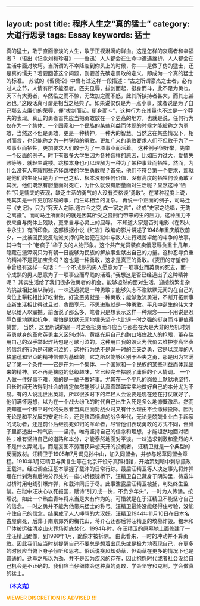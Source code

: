 
---
layout: post
title: 程序人生之“真的猛士”
category: 大道行思录
tags: Essay
keywords: 猛士
---

真的猛士，敢于直面惨淡的人生，敢于正视淋漓的鲜血。这是怎样的哀痛者和幸福者？（语出《记念刘和珍君》——鲁迅）人人都会在生命中遭遇挫折，人人都会在生活中面对坎坷。当所谓的不幸降临到你头上的时候，你——是做了伪的猛士，还是真的懦夫？若要回答这个问题，则要首先确定勇敢的定义，即成为一个真的猛士的标准。
苏轼的《留侯论》中曾有过这样一段描述：“古之所谓豪杰之士者，必有过人之节，人情有所不能忍者。匹夫见辱，拔剑而起，挺身而斗，此不足为勇也。天下有大勇者，卒然临之而不惊，无故加之而不怒，此其所挟持者甚大，而其志甚远也。”这段话真可谓是相当之经典了。如果说仅仅是为一点小事，或者说是为了自己那么点廉价的荣辱，便“拔剑而起，挺身而斗”，这种行为充其量也不过是一个莽夫的表现。真正的勇者首先应当把勇敢放在一个更高的地方，也就是说，任何行为仅在为一个集体、一个国家和一个民族的某些利益而体现的时候才能被称之为勇敢，当然这不但是勇敢，更是一种精神，一种大的智慧。当然这在某些情况下，相对而言，也只能称之为一种狭隘的勇敢。更加广义的勇敢要求人们不但敢于为了一项事业而牺牲，更加要求人们敢于为了一项事业而活着。
这种例子很好举，先举一个反面的例子，时下有很多大学生因为各种各样的原因，比如压力过大，爱情失败等等，就轻生跳楼。跳楼本身也可以理解为一种为了某种事业而牺牲，然而，为什么没有人夸耀那些选择跳楼的学生勇敢呢？首先，他们不符合第一个要求，那就是他们的生死只是为了一己之私，根本没有任何价值，没有高度的牺牲何谈勇敢？其次，他们既然有胆量面对死亡，为什么就没有胆量面对生活呢？显然这种“牺牲”只是懦夫的表现，缺乏生活的勇气的人没有资格谈“勇敢”。在某种程度上说，死其实是一件更加容易的事，而生却相当的复杂。
再说一个正面的例子，司马迁写《史记》，只为“究天人之际,通古今之变,成一家之言”，终成“史家之绝唱，无韵之离骚”。而司马迁所面对的就是因其所受之宫刑而带来的生的压力，这种压力不仅来自与肉体上残缺，更来自与心灵上的屈辱。
不知道大家是否对电影《在烈火中永生》有所印象。这部根据小说《红岩》改编的影片讲述了1948年重庆解放前夕，一批被国民党反动派关押的政治犯在狱中与敌人进行艰苦卓绝的斗争的故事。其中有一个“老疯子”华子良的人物形象。这个共产党员装疯卖傻忍辱负重十几年，隐藏在渣滓洞只为有朝一日能够为民族的解放事业献出自己的力量。这种忍辱负重的精神不是更加宝贵吗？这也是一种勇敢，这才是真正的勇敢。《麦田的守望者》中曾经有这样一句话：“一个不成熟的男人愿意为了一项事业而英勇的死去，而一个成熟的男人愿意为了一项事业而卑贱的活着。”我想这是否已经道出了这种精神呢？
其实生活给了我们很多做勇者的机会。能够坦然的面对生活，迎接纷繁复杂的挑战相比坐以待毙，一味逃避就是一种勇敢；能够矢志不渝默默无闻的在自己的岗位上耕耘相比好吃懒做，好逸恶劳就是一种勇敢；能够激流勇进，不断开拓新事业新生活相比得过且过，贪图享乐，不思进取就是一种勇敢。平凡中诞生的伟大才足以给人以震撼。前面说了那么多，笔者只是想表示这样一种观念——不用说是忍辱负重地默默抗争，哪怕是默默无闻地埋头坚守也比逞一时之强的挺身而斗更值得赞誉。
当然，这里所说的逞一时之强挺身而斗应当与那些在大是大非的危机时刻英勇献身的革命英勇主义区别对待，黄继光用自己的胸口堵住敌人的抢眼，董存瑞用自己的双手举起炸药包是可歌可泣的。这种用自我的毁灭为代价去维护崇高坚贞的信念的行为是可歌可泣的，这种行为绝不是逞一时的匹夫之勇，它是以深厚的人格底蕴和坚贞的精神信仰为基础的。它之所以能够区别于匹夫之勇，那是因为它满足了第一个条件——它是在为一个集体、一个国家和一个民族的某些利益而体现出来的精神。它不再是狭隘的低级趣味，它已经完全摆脱了庸俗的个人情调。
一个人做一件好事不难，难的是一辈子做好事。尤其在一个平凡的岗位上默默地坚持，且长时间无法得到社会的肯定依然能够认认真真踏踏实实地做好自己的本分尤为不易。有的人说乱世出英雄，所以很多时下的年轻人会说要是现在还在打仗就好了。他们满怀遐想，以为在一个战火纷飞的时代自己出生入死是多么地慷慨激昂。然而要知道一个和平时代的失败者当真正面对战火时又有什么理由不会缴械投降。因为无论是和平发展的安定社会，还是铁蹄横虐的战争年代，无论是兢兢业业白手起家的成功者，还是前仆后继视死如归的革命者，尽管他们表现勇敢的方式不同，但骨子里都透出一种气质——坚持。唯有坚持自己的信念和理想，才能坦然地面对牺牲；唯有坚持自己的道路和本分，才能泰然地面对平淡。一味追求刺激和激烈的人不是什么弄潮儿，而是妄图不劳而获异想天开的投机者。
汪精卫就是一个典型的反面教材。汪精卫于1905年7月谒见孙中山，加入同盟会，并参与起草同盟会章程。1910年1月汪精卫与黄复生等在北京开设守真照相馆，开始策划暗中刺杀摄政王载沣。经过调查汪基本掌握了载沣的日常行踪。最后汪精卫等人决定事先将炸弹埋在什刹海和后海分界处的一座小桥银锭桥下，汪精卫自己藏身于阴沟里，待载沣过桥时用电线引爆炸弹，和载沣同归于尽。此事泄露后汪精卫被捕，判处终生监禁。在狱中汪决心以死报国，赋诗“引刀成一快，不负少年头”，一时为人传诵。按理说，如此一个热血青年将来当是大有作为的。可惜就是在于汪精卫不能坚守自己的信念。一时之勇并不能为他带来猛士的称号。汪精卫最终没能经得住考验，没能守住自己的信念，结果成了人人唾骂的大汉奸。汪精卫1944年11月10日在日本名古屋病死，后葬于南京郊外的梅花山，蒋介石还都后将汪精卫的坟墓炸毁。棺木和尸体被运往清凉山火葬场彻底焚化。1994年时，在汪精卫的原墓地上面修建了一座汪精卫跪像，到1999年1月，跪像才被拆除。
由此看来，一时的冲动并不算勇敢。因此我们应当时刻提醒自己不要总是想着出风头或是极力地表现自己，在更多的时候应当俯下身子倾听和思考。俗话说疾风知劲草，但劲草在更多的情况下也是普通的。劲草之所以为劲，并不是因为疾风的存在，因此抱怨时代或者社会没给自己机会是不正确的。我们应当仔细体会这种真的勇敢，学会坚守和克制，学会做真的猛士。


<span style="color:blue">**（本文完）**</span>

**<span style="color:Orange"> VIEWER DISCRETION IS ADVISED !!! </span>**
